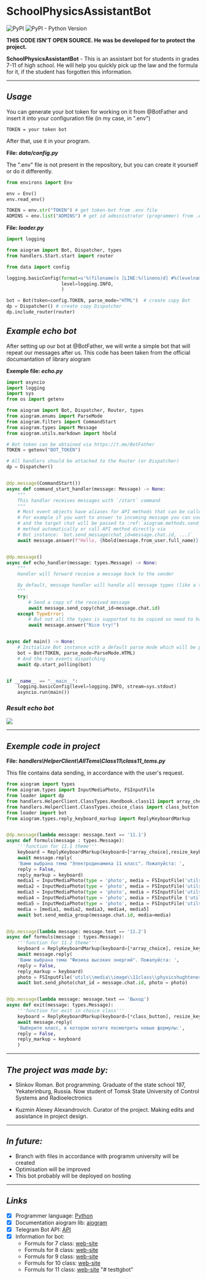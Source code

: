 # SchoolPhysicsAssistantBot

![PyPI](https://img.shields.io/pypi/v/PyPI?color=gree&label=PyPI&style=plastic)
![PyPI - Python Version](https://img.shields.io/pypi/pyversions/aiogram?color=gree&label=Python&logoColor=blue&style=plastic)

**THIS CODE ISN'T OPEN SOURCE. He was be developed for to protect the project.**

**SchoolPhysicsAssistantBot** - This is an assistant bot for students in grades 7-11 of high school. He will help you quickly pick up the law and the formula for it, if the student has forgotten this information.

___

## ___Usage___
You can generate your bot token for working on it from @BotFather and insert it into your configuration file (in my case, in ".env")

```.env
TOKEN = your token bot
```
After that, use it in your program.

__File: _data/config.py___

The ".env" file is not present in the repository, but you can create it yourself or do it differently.
```python
from environs import Env

env = Env()
env.read_env()

TOKEN = env.str("TOKEN") # get token-bot from .env file
ADMINS = env.list("ADMINS") # get id administrator (programmer) from .env file
```

__File: _loader.py___
```python
import logging

from aiogram import Bot, Dispatcher, types
from handlers.Start.start import router

from data import config

logging.basicConfig(format=u'%(filename)s [LINE:%(lineno)d] #%(levelname)-8s [%(asctime)s]  %(message)s',
                    level=logging.INFO,
                    )

bot = Bot(token=config.TOKEN, parse_mode="HTML")  # create copy Bot
dp = Dispatcher() # create copy Dispatcher
dp.include_router(router)
```

## ___Example echo bot___

After setting up our bot at @BotFather, we will write a simple bot that will repeat our messages after us. This code has been taken from the official documantation of library aiogram

__Exemple file: _echo.py___
```python
import asyncio
import logging
import sys
from os import getenv

from aiogram import Bot, Dispatcher, Router, types
from aiogram.enums import ParseMode
from aiogram.filters import CommandStart
from aiogram.types import Message
from aiogram.utils.markdown import hbold

# Bot token can be obtained via https://t.me/BotFather
TOKEN = getenv("BOT_TOKEN")

# All handlers should be attached to the Router (or Dispatcher)
dp = Dispatcher()


@dp.message(CommandStart())
async def command_start_handler(message: Message) -> None:
    """
    This handler receives messages with `/start` command
    """
    # Most event objects have aliases for API methods that can be called in events' context
    # For example if you want to answer to incoming message you can use `message.answer(...)` alias
    # and the target chat will be passed to :ref:`aiogram.methods.send_message.SendMessage`
    # method automatically or call API method directly via
    # Bot instance: `bot.send_message(chat_id=message.chat.id, ...)`
    await message.answer(f"Hello, {hbold(message.from_user.full_name)}!")


@dp.message()
async def echo_handler(message: types.Message) -> None:
    """
    Handler will forward receive a message back to the sender

    By default, message handler will handle all message types (like a text, photo, sticker etc.)
    """
    try:
        # Send a copy of the received message
        await message.send_copy(chat_id=message.chat.id)
    except TypeError:
        # But not all the types is supported to be copied so need to handle it
        await message.answer("Nice try!")


async def main() -> None:
    # Initialize Bot instance with a default parse mode which will be passed to all API calls
    bot = Bot(TOKEN, parse_mode=ParseMode.HTML)
    # And the run events dispatching
    await dp.start_polling(bot)


if __name__ == "__main__":
    logging.basicConfig(level=logging.INFO, stream=sys.stdout)
    asyncio.run(main())
```
### _Result echo bot_
![](https://i1.wp.com/www.andreafortuna.org/wp-content/uploads/2017/11/Bot2.jpg?ssl=1)

___

## ___Exemple code in project___

__File: _handlers\HelperClient\AllTems\Class11\class11_tems.py___

This file contains data sending, in accordance with the user's request.

```python
from aiogram import types
from aiogram.types import InputMediaPhoto, FSInputFile
from loader import dp
from handlers.HelperClient.ClassTypes.Handbook.class11 import array_choice
from handlers.HelperClient.ClassTypes.choice_class import class_button
from loader import bot
from aiogram.types.reply_keyboard_markup import ReplyKeyboardMarkup


@dp.message(lambda message: message.text == '11.1')
async def formuls(message : types.Message):
    '''function for 11.1 theme'''
    keyboard = ReplyKeyboardMarkup(keyboard=[*array_choice],resize_keyboard = True)
    await message.reply(
    'Вами выбрана тема "Электродинамика 11 класс". Пожалуйста: ',
    reply = False,
    reply_markup = keyboard)
    media1 = InputMediaPhoto(type = 'photo', media = FSInputFile('utils\\media\\image\\11class\\electrodinamicap1.jpg'))
    media2 = InputMediaPhoto(type = 'photo', media = FSInputFile('utils\\media\\image\\11class\\electrodinamicap2.jpg'))
    media3 = InputMediaPhoto(type = 'photo', media = FSInputFile('utils\\media\\image\\11class\\electrodinamicap3.jpg'))
    media4 = InputMediaPhoto(type = 'photo', media = FSInputFile ('utils\\media\\image\\11class\\electrodinamicap4.jpg'))
    media5 = InputMediaPhoto(type = 'photo', media = FSInputFile('utils\\media\\image\\11class\\electrodinamicap5.jpg'))
    media = [media1, media2, media3, media4, media5]
    await bot.send_media_group(message.chat.id, media=media)


@dp.message(lambda message: message.text == '11.2')
async def formuls(message : types.Message):
    '''function for 11.2 theme'''
    keyboard = ReplyKeyboardMarkup(keyboard=[*array_choice], resize_keyboard = True)
    await message.reply(
    'Вами выбрана тема "Физика высоких энергий". Пожалуйста: ',
    reply = False,
    reply_markup = keyboard)
    photo = FSInputFile('utils\\media\\image\\11class\\physicshughtenergy.jpg')
    await bot.send_photo(chat_id = message.chat.id, photo = photo)


@dp.message(lambda message: message.text == 'Выход')
async def exit(message: types.Message):
    '''function for exit in choice class'''
    keyboard = ReplyKeyboardMarkup(keyboard=[*class_button], resize_keyboard = True)
    await message.reply(
    'Выберите класс, в котором хотите посмотреть новые формулы:',
    reply = False,
    reply_markup = keyboard
    )
```

___

## ___The project was made by:___

+ Slinkov Roman. Bot programming. Graduate of the state school 197, Yekaterinburg, Russia. Now student of Tomsk State University of Control Systems and Radioelectronics

+ Kuzmin Alexey Alexandrovich. Curator of the project. Making edits and assistance in project design.

___

## ___In future:___

+ Branch with files in accordance with programm university will be created
+ Optimisation will be improved
+ This bot probably will be deployed on hosting

___

## ___Links___

- [X] Programmer language: [Python](https://www.python.org)
- [X] Documentation aiogram lib: [aiogram](https://docs.aiogram.dev/en/latest/index.html)
- [X] Telegram Bot API: [API](https://core.telegram.org/bots/api)
- [X] Information for bot:
  - Formuls for 7 class: [web-site](https://zakon-oma.ru/formuly-po-fizike-7-klassa.php)
  - Formuls for 8 class: [web-site](https://zakon-oma.ru/formuly-po-fizike-8-klassa.php)
  - Formuls for 9 class: [web-site](https://zakon-oma.ru/formuly-po-fizike-9-klassa.php)
  - Formuls for 10 class: [web-site](https://zakon-oma.ru/formuly-po-fizike-10-klassa.php)
  - Formuls for 11 class: [web-site](https://zakon-oma.ru/formuly-po-fizike-11-klassa.php)
"# testtgbot"

